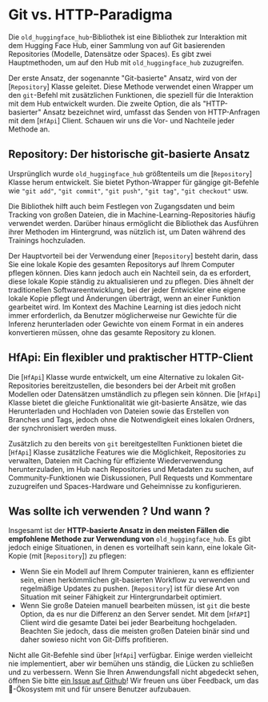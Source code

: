 <!--⚠️ Note that this file is in Markdown but contain specific syntax for our doc-builder (similar to MDX) that may not be
rendered properly in your Markdown viewer.
-->

# Git vs. HTTP-Paradigma

Die `old_huggingface_hub`-Bibliothek ist eine Bibliothek zur Interaktion mit dem Hugging Face
Hub, einer Sammlung von auf Git basierenden Repositories (Modelle, Datensätze oder
Spaces). Es gibt zwei Hauptmethoden, um auf den Hub mit `old_huggingface_hub` zuzugreifen.

Der erste Ansatz, der sogenannte "Git-basierte" Ansatz, wird von der [`Repository`] Klasse
geleitet. Diese Methode verwendet einen Wrapper um den `git`-Befehl mit zusätzlichen
Funktionen, die speziell für die Interaktion mit dem Hub entwickelt wurden. Die zweite
Option, die als "HTTP-basierter" Ansatz bezeichnet wird, umfasst das Senden von
HTTP-Anfragen mit dem [`HfApi`] Client. Schauen wir uns die Vor- und Nachteile jeder
Methode an.

## Repository: Der historische git-basierte Ansatz

Ursprünglich wurde `old_huggingface_hub` größtenteils um die [`Repository`] Klasse herum
entwickelt. Sie bietet Python-Wrapper für gängige git-Befehle wie `"git add"`, `"git commit"`,
`"git push"`, `"git tag"`, `"git checkout"` usw.

Die Bibliothek hilft auch beim Festlegen von Zugangsdaten und beim Tracking von großen
Dateien, die in Machine-Learning-Repositories häufig verwendet werden. Darüber hinaus
ermöglicht die Bibliothek das Ausführen ihrer Methoden im Hintergrund, was nützlich ist,
um Daten während des Trainings hochzuladen.

Der Hauptvorteil bei der Verwendung einer [`Repository`] besteht darin, dass Sie eine
lokale Kopie des gesamten Repositorys auf Ihrem Computer pflegen können. Dies kann jedoch
auch ein Nachteil sein, da es erfordert, diese lokale Kopie ständig zu aktualisieren und
zu pflegen. Dies ähnelt der traditionellen Softwareentwicklung, bei der jeder Entwickler
eine eigene lokale Kopie pflegt und Änderungen überträgt, wenn an einer Funktion
gearbeitet wird. Im Kontext des Machine Learning ist dies jedoch nicht immer erforderlich,
da Benutzer möglicherweise nur Gewichte für die Inferenz herunterladen oder Gewichte von
einem Format in ein anderes konvertieren müssen, ohne das gesamte Repository zu klonen.

## HfApi: Ein flexibler und praktischer HTTP-Client

Die [`HfApi`] Klasse wurde entwickelt, um eine Alternative zu lokalen Git-Repositories
bereitzustellen, die besonders bei der Arbeit mit großen Modellen oder Datensätzen
umständlich zu pflegen sein können. Die [`HfApi`] Klasse bietet die gleiche Funktionalität
wie git-basierte Ansätze, wie das Herunterladen und Hochladen von Dateien sowie das
Erstellen von Branches und Tags, jedoch ohne die Notwendigkeit eines lokalen Ordners, der
synchronisiert werden muss.

Zusätzlich zu den bereits von `git` bereitgestellten Funktionen bietet die [`HfApi`]
Klasse zusätzliche Features wie die Möglichkeit, Repositories zu verwalten, Dateien mit
Caching für effiziente Wiederverwendung herunterzuladen, im Hub nach Repositories und
Metadaten zu suchen, auf Community-Funktionen wie Diskussionen, Pull Requests und
Kommentare zuzugreifen und Spaces-Hardware und Geheimnisse zu konfigurieren.

## Was sollte ich verwenden ? Und wann ?

Insgesamt ist der **HTTP-basierte Ansatz in den meisten Fällen die empfohlene Methode zur Verwendung von**
`old_huggingface_hub`. Es gibt jedoch einige Situationen, in denen es vorteilhaft sein kann,
eine lokale Git-Kopie (mit [`Repository`]) zu pflegen:
- Wenn Sie ein Modell auf Ihrem Computer trainieren, kann es effizienter sein, einen
herkömmlichen git-basierten Workflow zu verwenden und regelmäßige Updates zu pushen.
[`Repository`] ist für diese Art von Situation mit seiner Fähigkeit zur Hintergrundarbeit optimiert.
- Wenn Sie große Dateien manuell bearbeiten müssen, ist `git` die beste Option, da es nur
die Differenz an den Server sendet. Mit dem [`HfAPI`] Client wird die gesamte Datei bei
jeder Bearbeitung hochgeladen. Beachten Sie jedoch, dass die meisten großen Dateien binär
sind und daher sowieso nicht von Git-Diffs profitieren.

Nicht alle Git-Befehle sind über [`HfApi`] verfügbar. Einige werden vielleicht nie
implementiert, aber wir bemühen uns ständig, die Lücken zu schließen und zu verbessern.
Wenn Sie Ihren Anwendungsfall nicht abgedeckt sehen, öffnen Sie bitte [ein Issue auf
Github](https://github.com/huggingface/old_huggingface_hub)! Wir freuen uns über Feedback, um das 🤗-Ökosystem mit und für unsere Benutzer aufzubauen.
